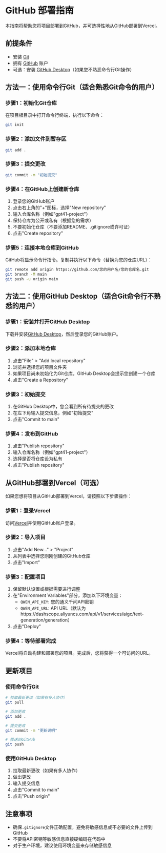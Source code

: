 # GitHub 部署指南

本指南将帮助您将项目部署到GitHub，并可选择性地从GitHub部署到Vercel。

## 前提条件

- 安装 [Git](https://git-scm.com/downloads)
- 拥有 [GitHub](https://github.com/) 账户
- 可选：安装 [GitHub Desktop](https://desktop.github.com/)（如果您不熟悉命令行Git操作）

## 方法一：使用命令行Git（适合熟悉Git命令的用户）

### 步骤1：初始化Git仓库

在项目根目录中打开命令行终端，执行以下命令：

```bash
git init
```

### 步骤2：添加文件到暂存区

```bash
git add .
```

### 步骤3：提交更改

```bash
git commit -m "初始提交"
```

### 步骤4：在GitHub上创建新仓库

1. 登录您的GitHub账户
2. 点击右上角的"+"图标，选择"New repository"
3. 输入仓库名称（例如"gpt41-project"）
4. 保持仓库为公开或私有（根据您的需求）
5. 不要初始化仓库（不要添加README、.gitignore或许可证）
6. 点击"Create repository"

### 步骤5：连接本地仓库到GitHub

GitHub将显示命令行指令。复制并执行以下命令（替换为您的仓库URL）：

```bash
git remote add origin https://github.com/您的用户名/您的仓库名.git
git branch -M main
git push -u origin main
```

## 方法二：使用GitHub Desktop（适合Git命令行不熟悉的用户）

### 步骤1：安装并打开GitHub Desktop

下载并安装[GitHub Desktop](https://desktop.github.com/)，然后登录您的GitHub账户。

### 步骤2：添加本地仓库

1. 点击"File" > "Add local repository"
2. 浏览并选择您的项目文件夹
3. 如果项目尚未初始化为Git仓库，GitHub Desktop会提示您创建一个仓库
4. 点击"Create a Repository"

### 步骤3：初始提交

1. 在GitHub Desktop中，您会看到所有待提交的更改
2. 在左下角输入提交信息，例如"初始提交"
3. 点击"Commit to main"

### 步骤4：发布到GitHub

1. 点击"Publish repository"
2. 输入仓库名称（例如"gpt41-project"）
3. 选择是否将仓库设为私有
4. 点击"Publish repository"

## 从GitHub部署到Vercel（可选）

如果您想将项目从GitHub部署到Vercel，请按照以下步骤操作：

### 步骤1：登录Vercel

访问[Vercel](https://vercel.com/)并使用GitHub账户登录。

### 步骤2：导入项目

1. 点击"Add New..." > "Project"
2. 从列表中选择您刚刚创建的GitHub仓库
3. 点击"Import"

### 步骤3：配置项目

1. 保留默认设置或根据需要进行调整
2. 在"Environment Variables"部分，添加以下环境变量：
   - `QWEN_API_KEY`: 您的通义千问API密钥
   - `QWEN_API_URL`: API URL（默认为https://dashscope.aliyuncs.com/api/v1/services/aigc/text-generation/generation）
3. 点击"Deploy"

### 步骤4：等待部署完成

Vercel将自动构建和部署您的项目。完成后，您将获得一个可访问的URL。

## 更新项目

### 使用命令行Git

```bash
# 拉取最新更改（如果有多人协作）
git pull

# 添加更改
git add .

# 提交更改
git commit -m "更新说明"

# 推送到GitHub
git push
```

### 使用GitHub Desktop

1. 拉取最新更改（如果有多人协作）
2. 做出更改
3. 输入提交信息
4. 点击"Commit to main"
5. 点击"Push origin"

## 注意事项

- 确保`.gitignore`文件正确配置，避免将敏感信息或不必要的文件上传到GitHub
- 不要将API密钥等敏感信息直接硬编码在代码中
- 对于生产环境，建议使用环境变量来存储敏感信息
